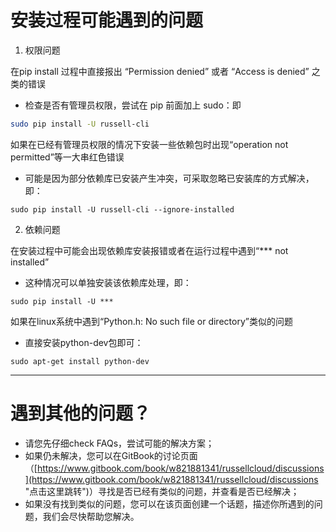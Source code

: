 # 安装过程可能遇到的问题

1. 权限问题

在pip install 过程中直接报出 “Permission denied” 或者 “Access is denied” 之类的错误

* 检查是否有管理员权限，尝试在 pip 前面加上 sudo：即 

```bash
sudo pip install -U russell-cli
```

如果在已经有管理员权限的情况下安装一些依赖包时出现“operation not permitted”等一大串红色错误

* 可能是因为部分依赖库已安装产生冲突，可采取忽略已安装库的方式解决，即：

```
sudo pip install -U russell-cli --ignore-installed
```



2. 依赖问题

在安装过程中可能会出现依赖库安装报错或者在运行过程中遇到“\*\*\* not installed”

* 这种情况可以单独安装该依赖库处理，即：

```
sudo pip install -U ***
```



如果在linux系统中遇到“Python.h: No such file or directory”类似的问题

* 直接安装python-dev包即可：

```
sudo apt-get install python-dev
```



---

# 遇到其他的问题？

* 请您先仔细check FAQs，尝试可能的解决方案；
* 如果仍未解决，您可以在GitBook的讨论页面（[https://www.gitbook.com/book/w821881341/russellcloud/discussions](https://www.gitbook.com/book/w821881341/russellcloud/discussions "点击这里跳转")）寻找是否已经有类似的问题，并查看是否已经解决；
* 如果没有找到类似的问题，您可以在该页面创建一个话题，描述你所遇到的问题，我们会尽快帮助您解决。



